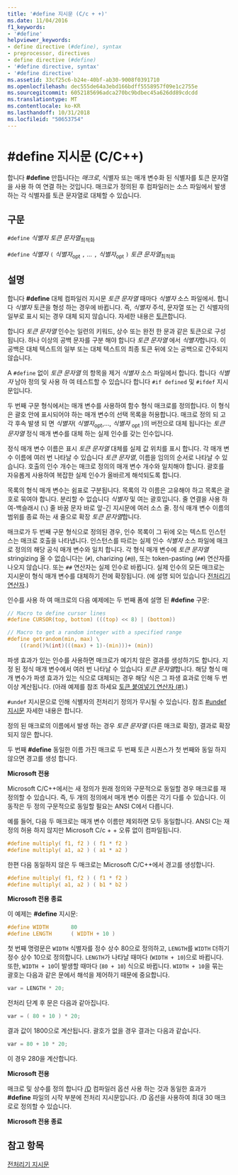 ```yaml
---
title: '#define 지시문 (C/c + +)'
ms.date: 11/04/2016
f1_keywords:
- '#define'
helpviewer_keywords:
- define directive (#define), syntax
- preprocessor, directives
- define directive (#define)
- '#define directive, syntax'
- '#define directive'
ms.assetid: 33cf25c6-b24e-40bf-ab30-9008f0391710
ms.openlocfilehash: dec555de64a3ebd166bdff5558957f09e1c2755e
ms.sourcegitcommit: 6052185696adca270bc9bdbec45a626dd89cdcdd
ms.translationtype: MT
ms.contentlocale: ko-KR
ms.lasthandoff: 10/31/2018
ms.locfileid: "50653754"
---
```

# <a name="define-directive-cc"></a>#define 지시문 (C/C++)

합니다 **#define** 만듭니다는 *매크로*, 식별자 또는 매개 변수화 된 식별자를 토큰 문자열을 사용 하 여 연결 하는 것입니다. 매크로가 정의된 후 컴파일러는 소스 파일에서 발생하는 각 식별자를 토큰 문자열로 대체할 수 있습니다.

## <a name="syntax"></a>구문

`#define` *식별자* *토큰 문자열*<sub>최적화</sub>

`#define` *식별자* `(` *식별자*<sub>opt</sub> `,` *...*  `,` *식별자*<sub>opt</sub> `)` *토큰 문자열*<sub>최적화</sub>

## <a name="remarks"></a>설명

합니다 **#define** 대체 컴파일러 지시문 *토큰 문자열* 때마다 *식별자* 소스 파일에서. 합니다 *식별자* 토큰을 형성 하는 경우에 바뀝니다. 즉, *식별자* 주석, 문자열 또는 긴 식별자의 일부로 표시 되는 경우 대체 되지 않습니다. 자세한 내용은 [토큰](../cpp/tokens-cpp.md)합니다.

합니다 *토큰 문자열* 인수는 일련의 키워드, 상수 또는 완전 한 문과 같은 토큰으로 구성 됩니다. 하나 이상의 공백 문자를 구분 해야 합니다 *토큰 문자열* 에서 *식별자*합니다. 이 공백은 대체 텍스트의 일부 또는 대체 텍스트의 최종 토큰 뒤에 오는 공백으로 간주되지 않습니다.

A `#define` 없이 *토큰 문자열* 의 항목을 제거 *식별자* 소스 파일에서 합니다. 합니다 *식별자* 남아 정의 및 사용 하 여 테스트할 수 있습니다 합니다 `#if defined` 및 `#ifdef` 지시문입니다.

두 번째 구문 형식에서는 매개 변수를 사용하여 함수 형식 매크로를 정의합니다. 이 형식은 괄호 안에 표시되어야 하는 매개 변수의 선택 목록을 허용합니다. 매크로 정의 되 고 각 후속 발생 되 면 *식별자*( *식별자*<sub>opt</sub>,..., *식별자* <sub>opt</sub> )의 버전으로 대체 됩니다는 *토큰 문자열* 정식 매개 변수를 대체 하는 실제 인수를 갖는 인수입니다.

정식 매개 변수 이름은 표시 *토큰 문자열* 대체를 실제 값 위치를 표시 합니다. 각 매개 변수 이름에 여러 번 나타날 수 있습니다 *토큰 문자열*, 이름을 임의의 순서로 나타날 수 있습니다. 호출의 인수 개수는 매크로 정의의 매개 변수 개수와 일치해야 합니다. 괄호를 자유롭게 사용하여 복잡한 실제 인수가 올바르게 해석되도록 합니다.

목록의 형식 매개 변수는 쉼표로 구분됩니다. 목록의 각 이름은 고유해야 하고 목록은 괄호로 묶여야 합니다. 분리할 수 없습니다 *식별자* 및 여는 괄호입니다. 줄 연결을 사용 하 여-백슬래시 (`\`) 줄 바꿈 문자 바로 앞-긴 지시문에 여러 소스 줄. 정식 매개 변수 이름의 범위를 종료 하는 새 줄으로 확장 *토큰 문자열*합니다.

매크로가 두 번째 구문 형식으로 정의된 경우, 인수 목록이 그 뒤에 오는 텍스트 인스턴스는 매크로 호출을 나타냅니다. 인스턴스를 따르는 실제 인수 *식별자* 소스 파일에 매크로 정의의 해당 공식 매개 변수와 일치 합니다. 각 형식 매개 변수에 *토큰 문자열* stringizing 올 수 없습니다는 (`#`), charizing (`#@`), 또는 token-pasting (`##`) 연산자를 나오지 않습니다. 또는 `##` 연산자는 실제 인수로 바뀝니다. 실제 인수의 모든 매크로는 지시문이 형식 매개 변수를 대체하기 전에 확장됩니다. (에 설명 되어 있습니다 [전처리기 연산자](../preprocessor/preprocessor-operators.md).)

인수를 사용 하 여 매크로의 다음 예제에는 두 번째 폼에 설명 된 **#define** 구문:

```C
// Macro to define cursor lines
#define CURSOR(top, bottom) (((top) << 8) | (bottom))

// Macro to get a random integer with a specified range
#define getrandom(min, max) \
    ((rand()%(int)(((max) + 1)-(min)))+ (min))
```

파생 효과가 있는 인수를 사용하면 매크로가 예기치 않은 결과를 생성하기도 합니다. 지정 된 정식 매개 변수에서 여러 번 나타날 수 있습니다 *토큰 문자열*합니다. 해당 형식 매개 변수가 파생 효과가 있는 식으로 대체되는 경우 해당 식은 그 파생 효과로 인해 두 번 이상 계산됩니다. (아래 예제를 참조 하세요 [토큰 붙여넣기 연산자 (#)](../preprocessor/token-pasting-operator-hash-hash.md).)

`#undef` 지시문으로 인해 식별자의 전처리기 정의가 무시될 수 있습니다. 참조 [#undef 지시문](../preprocessor/hash-undef-directive-c-cpp.md) 자세한 내용은 합니다.

정의 된 매크로의 이름에서 발생 하는 경우 *토큰 문자열* (다른 매크로 확장), 결과로 확장 되지 않은 합니다.

두 번째 **#define** 동일한 이름 가진 매크로 두 번째 토큰 시퀀스가 첫 번째와 동일 하지 않으면 경고를 생성 합니다.

**Microsoft 전용**

Microsoft C/C++에서는 새 정의가 원래 정의와 구문적으로 동일할 경우 매크로를 재정의할 수 있습니다. 즉, 두 개의 정의에서 매개 변수 이름은 각기 다를 수 있습니다. 이 동작은 두 정의 구문적으로 동일할 필요는 ANSI C에서 다릅니다.

예를 들어, 다음 두 매크로는 매개 변수 이름만 제외하면 모두 동일합니다. ANSI C는 재정의 허용 하지 않지만 Microsoft C/c + + 오류 없이 컴파일됩니다.

```C
#define multiply( f1, f2 ) ( f1 * f2 )
#define multiply( a1, a2 ) ( a1 * a2 )
```

한편 다음 동일하지 않은 두 매크로는 Microsoft C/C++에서 경고를 생성합니다.

```C
#define multiply( f1, f2 ) ( f1 * f2 )
#define multiply( a1, a2 ) ( b1 * b2 )
```

**Microsoft 전용 종료**

이 예제는 **#define** 지시문:

```C
#define WIDTH       80
#define LENGTH      ( WIDTH + 10 )
```

첫 번째 명령문은 `WIDTH` 식별자를 정수 상수 80으로 정의하고, `LENGTH`를 `WIDTH` 더하기 정수 상수 10으로 정의합니다. `LENGTH`가 나타날 때마다 (`WIDTH + 10`)으로 바뀝니다. 또한, `WIDTH + 10`이 발생할 때마다 (`80 + 10`) 식으로 바뀝니다. `WIDTH + 10`을 묶는 괄호는 다음과 같은 문에서 해석을 제어하기 때문에 중요합니다.

```C
var = LENGTH * 20;
```

전처리 단계 후 문은 다음과 같아집니다.

```C
var = ( 80 + 10 ) * 20;
```

결과 값이 1800으로 계산됩니다. 괄호가 없을 경우 결과는 다음과 같습니다.

```C
var = 80 + 10 * 20;
```

이 경우 280을 계산합니다.

**Microsoft 전용**

매크로 및 상수를 정의 합니다 [/D](../build/reference/d-preprocessor-definitions.md) 컴파일러 옵션 사용 하는 것과 동일한 효과가 **#define** 파일의 시작 부분에 전처리 지시문입니다. /D 옵션을 사용하여 최대 30 매크로로 정의할 수 있습니다.

**Microsoft 전용 종료**

## <a name="see-also"></a>참고 항목

[전처리기 지시문](../preprocessor/preprocessor-directives.md)